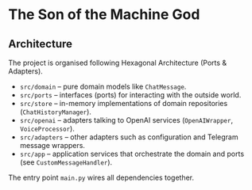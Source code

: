 # The Son of the Machine God

## Architecture

The project is organised following Hexagonal Architecture (Ports & Adapters).

- `src/domain` – pure domain models like `ChatMessage`.
- `src/ports` – interfaces (ports) for interacting with the outside world.
- `src/store` – in-memory implementations of domain repositories (`ChatHistoryManager`).
- `src/openai` – adapters talking to OpenAI services (`OpenAIWrapper`, `VoiceProcessor`).
- `src/adapters` – other adapters such as configuration and Telegram message wrappers.
- `src/app` – application services that orchestrate the domain and ports (see `CustomMessageHandler`).

The entry point `main.py` wires all dependencies together.
